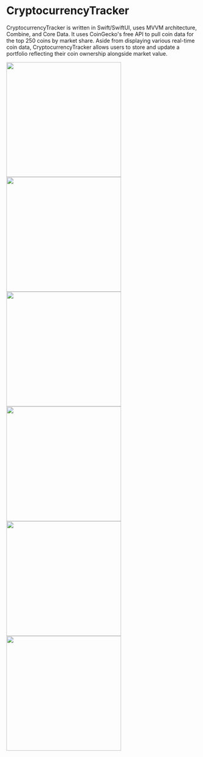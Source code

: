 # CryptocurrencyTracker

CryptocurrencyTracker is written in Swift/SwiftUI, uses MVVM architecture, Combine, and Core Data. It uses CoinGecko's free API to pull coin data for the top 250 coins by market share. Aside from displaying various real-time coin data, CryptocurrencyTracker allows users to store and update a portfolio reflecting their coin ownership alongside market value.

<img src="https://github.com/berkaytncl/CryptocurrencyTracker/assets/98055405/b4dbfda7-dd19-4ced-8243-bc64b820ba9e" width="300"/>
<img src="https://github.com/berkaytncl/CryptocurrencyTracker/assets/98055405/0f2e446d-bf4d-4e8c-a997-a1afe022b368" width="300"/>
<img src="https://github.com/berkaytncl/CryptocurrencyTracker/assets/98055405/3dbb51f1-f096-4bc5-bb00-619a1fbc6217" width="300"/>
<img src="https://github.com/berkaytncl/CryptocurrencyTracker/assets/98055405/c3004521-4c7d-4494-9ade-fe6f8ef0a1f0" width="300"/>
<img src="https://github.com/berkaytncl/CryptocurrencyTracker/assets/98055405/e0731bb9-bac6-4dd1-8ea0-d893ebc57a9f" width="300"/>
<img src="https://github.com/berkaytncl/CryptocurrencyTracker/assets/98055405/519bc4e6-5908-4544-8abb-658b56ce02ef" width="300"/>
